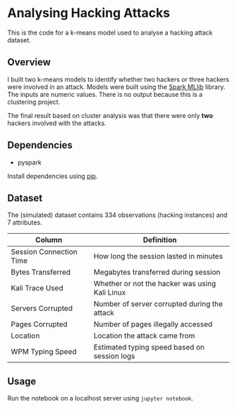 # Analysing Hacking Attacks

This is the code for a k-means model used to analyse a hacking attack dataset.

## Overview

I built two k-means models to identify whether two hackers or three hackers were involved in an attack. Models were built using the [Spark MLlib](https://spark.apache.org/docs/latest/ml-guide.html) library. The inputs are numeric values. There is no output because this is a clustering project.

The final result based on cluster analysis was that there were only **two** hackers involved with the attacks.

## Dependencies

- pyspark

Install dependencies using [pip](https://pip.pypa.io/en/stable/).

## Dataset

The (simulated) dataset contains 334 observations (hacking instances) and 7 attributes.

| Column  | Definition |
| ------------- | ------------- |
| Session Connection Time  | How long the session lasted in minutes  |
| Bytes Transferred  | Megabytes transferred during session  |
| Kali Trace Used  | Whether or not the hacker was using Kali Linux  |
| Servers Corrupted  | Number of server corrupted during the attack  |
| Pages Corrupted  | Number of pages illegally accessed  |
| Location  | Location the attack came from  |
| WPM Typing Speed  | Estimated typing speed based on session logs  |

## Usage

Run the notebook on a localhost server using `jupyter notebook`.
